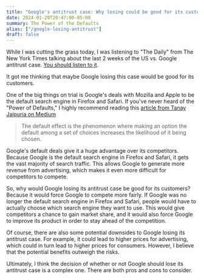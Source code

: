 ```yaml
---
title: "Google's antitrust case: Why losing could be good for its customers"
date: 2024-01-20T20:47:00-05:00
summary: The Power of the Defaults
alias: ["/google-losing-antitrust"]
draft: false
---
```


While I was cutting the grass today, I was listening to "The Daily" from The New York Times talking about the last 2 weeks of the US vs. Google antitrust case. [You should listen to it](https://music.youtube.com/watch?v=sloHGysP7P4&si=HJjNR_cSfaYk9wYb). 

It got me thinking that maybe Google losing this case would be good for its customers.

One of the big things on trial is Google's deals with Mozilla and Apple to be the default search engine in Firefox and Safari. If you've never heard of the "Power of Defaults," I highly recommend reading this [article from Tanay Jaipuria on Medium](https://medium.com/@tanayj/the-power-of-defaults-976bc8b015b7)

> The default effect is the phenomenon where making an option the default among a set of choices increases the likelihood of it being chosen.

Google's default deals give it a huge advantage over its competitors. Because Google is the default search engine in Firefox and Safari, it gets the vast majority of search traffic. This allows Google to generate more revenue from advertising, which makes it even more difficult for competitors to compete.

So, why would Google losing its antitrust case be good for its customers? Because it would force Google to compete more fairly. If Google was no longer the default search engine in Firefox and Safari, people would have to actually choose which search engine they want to use. This would give competitors a chance to gain market share, and it would also force Google to improve its product in order to stay ahead of the competition.

Of course, there are also some potential downsides to Google losing its antitrust case. For example, it could lead to higher prices for advertising, which could in turn lead to higher prices for consumers. However, I believe that the potential benefits outweigh the risks.

Ultimately, I think the decision of whether or not Google should lose its antitrust case is a complex one. There are both pros and cons to consider.